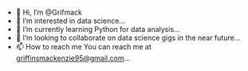 - 👋 Hi, I’m @Grifmack
- 👀 I’m interested in data science...
- 🌱 I’m currently learning Python for data analysis...
- 💞️ I’m looking to collaborate on data science gigs in the near future...
- 📫 How to reach me You can reach me at griffinsmackenzie95@gmail.com...

<!---
Grifmack/Grifmack is a ✨ special ✨ repository because its `README.md` (this file) appears on your GitHub profile.
You can click the Preview link to take a look at your changes.
--->
